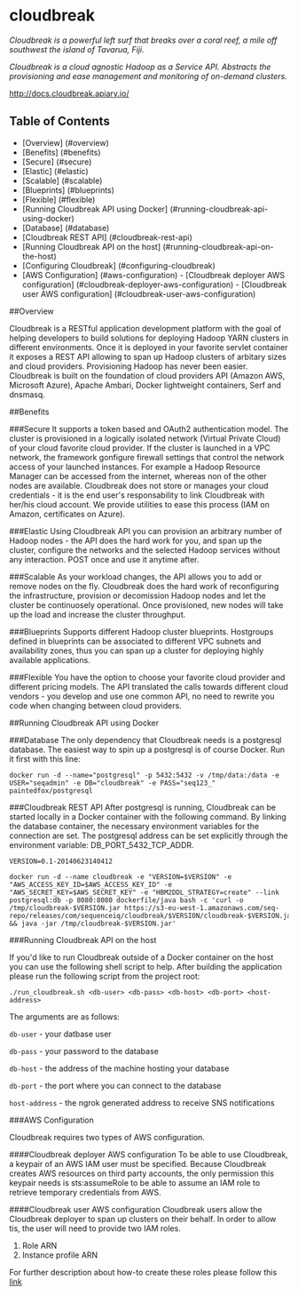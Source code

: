 cloudbreak
================

*Cloudbreak is a powerful left surf that breaks over a coral reef, a mile off southwest the island of Tavarua, Fiji.*

*Cloudbreak is a cloud agnostic Hadoop as a Service API. Abstracts the provisioning and ease management and monitoring of on-demand clusters.*

http://docs.cloudbreak.apiary.io/

## Table of Contents
  - [Overview] (#overview)
  - [Benefits] (#benefits)
   - [Secure] (#secure)
   - [Elastic] (#elastic)
   - [Scalable] (#scalable)
   - [Blueprints] (#blueprints)
   - [Flexible] (#flexible)
  - [Running Cloudbreak API using Docker] (#running-cloudbreak-api-using-docker)
   - [Database] (#database)
   - [Cloudbreak REST API] (#cloudbreak-rest-api)
  - [Running Cloudbreak API on the host] (#running-cloudbreak-api-on-the-host)
  - [Configuring Cloudbreak] (#configuring-cloudbreak)
   - [AWS Configuration] (#aws-configuration)
    - [Cloudbreak deployer AWS configuration] (#cloudbreak-deployer-aws-configuration)
    - [Cloudbreak user AWS configuration] (#cloudbreak-user-aws-configuration)

##Overview

Cloudbreak is a RESTful application development platform with the goal of helping developers to build solutions for deploying Hadoop YARN clusters in different environments. Once it is deployed in your favorite servlet container it exposes a REST API allowing to span up Hadoop clusters of arbitary sizes and cloud providers. Provisioning Hadoop has never been easier.
Cloudbreak is built on the foundation of cloud providers API (Amazon AWS, Microsoft Azure), Apache Ambari, Docker lightweight containers, Serf and dnsmasq.


##Benefits

###Secure
It supports a token based and OAuth2 authentication model. The cluster is provisioned in a logically isolated network (Virtual Private Cloud) of your cloud favorite cloud provider.
If the cluster is launched in a VPC network, the framework gonfigure firewall settings that control the network access of your launched instances. For example a Hadoop Resource Manager can be accessed from the internet, whereas non of the other nodes are available.
Cloudbreak does not store or manages your cloud credentials - it is the end user's responsability to link Cloudbreak with her/his cloud account. We provide utilities to ease this process (IAM on Amazon, certificates on Azure).

###Elastic
Using Cloudbreak API you can provision an arbitrary number of Hadoop nodes - the API does the hard work for you, and span up the cluster, configure the networks and the selected Hadoop services without any interaction.
POST once and use it anytime after.

###Scalable
As your workload changes, the API allows you to add or remove nodes on the fly. Cloudbreak does the hard work of reconfiguring the infrastructure, provision or decomission Hadoop nodes and let the cluster be continuosely operational.
Once provisioned, new nodes will take up the load and increase the cluster throughput.

###Blueprints
Supports different Hadoop cluster blueprints. Hostgroups defined in blueprints can be associated to different VPC subnets and availability zones, thus you can span up a cluster for deploying highly available applications.

###Flexible
You have the option to choose your favorite cloud provider and different pricing models. The API translated the calls towards different cloud vendors - you develop and use one common API, no need to rewrite you code when changing between cloud providers.

##Running Cloudbreak API using Docker

###Database
The only dependency that Cloudbreak needs is a postgresql database. The easiest way to spin up a postgresql is of course Docker. Run it first with this line:
```
docker run -d --name="postgresql" -p 5432:5432 -v /tmp/data:/data -e USER="seqadmin" -e DB="cloudbreak" -e PASS="seq123_" paintedfox/postgresql
```
###Cloudbreak REST API
After postgresql is running, Cloudbreak can be started locally in a Docker container with the following command. By linking the database container, the necessary environment variables for the connection are set. The postgresql address can be set explicitly through the environment variable: DB_PORT_5432_TCP_ADDR.
```
VERSION=0.1-20140623140412

docker run -d --name cloudbreak -e "VERSION=$VERSION" -e "AWS_ACCESS_KEY_ID=$AWS_ACCESS_KEY_ID" -e "AWS_SECRET_KEY=$AWS_SECRET_KEY" -e "HBM2DDL_STRATEGY=create" --link postgresql:db -p 8080:8080 dockerfile/java bash -c 'curl -o /tmp/cloudbreak-$VERSION.jar https://s3-eu-west-1.amazonaws.com/seq-repo/releases/com/sequenceiq/cloudbreak/$VERSION/cloudbreak-$VERSION.jar && java -jar /tmp/cloudbreak-$VERSION.jar'
```

###Running Cloudbreak API on the host

If you'd like to run Cloudbreak outside of a Docker container on the host you can use the following shell script to help.
After building the application please run the following script from the project root:
```
./run_cloudbreak.sh <db-user> <db-pass> <db-host> <db-port> <host-address>
```
The arguments are as follows:

`db-user` - your datbase user

`db-pass` - your password to the database

`db-host` - the address of the machine hosting your database

`db-port` - the port where you can connect to the database

`host-address` - the ngrok generated address to receive SNS notifications


###AWS Configuration

Cloudbreak requires two types of AWS configuration.

####Cloudbreak deployer AWS configuration
To be able to use Cloudbreak, a keypair of an AWS IAM user must be specified. Because Cloudbreak creates AWS resources on third party accounts, the only permission this keypair needs is sts:assumeRole to be able to assume an IAM role to retrieve temporary credentials from AWS.

####Cloudbreak user AWS configuration
Cloudbreak users allow the Cloudbreak deployer to span up clusters on their behalf. In order to allow tis, the user will need to provide two IAM roles.
  1. Role ARN
  2. Instance profile ARN

For further description about how-to create these roles please follow this [link](###)
